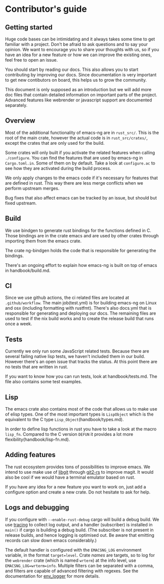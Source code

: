 # Contributor's guide

## Getting started

Huge code bases can be intimidating and it always takes some time to
get familiar with a project. Don't be afraid to ask questions and to
say your opinion. We want to encourage you to share your thoughts with
us, so if you have an idea for a new feature or how we can improve the
existing ones, feel free to open an issue.

You should start by reading our docs. This also allows you to start
contributing by improving our docs. Since documentation is very
important to get new contibutors on board, this helps us to grow the
community.

This document is only supposed as an introduction but we will add more
doc files that contain detailed information on important parts of the
project. Advanced features like webrender or javascript support are
documented separately.

## Overview

Most of the additional functionality of emacs-ng are in
`rust_src/`. This is the root of the main crate, however the actual
code is in `rust_src/crates/`, except the crates that are
only used for the build.

Some crates will only built if you activate the related features when
calling `./configure`. You can find the features that are used by
emacs-ng in `Cargo.toml.in`. Some of them on by default. Take a look
at `configure.ac` to see how they are activated during the build
process.

We only apply changes to the emacs code if it's necessary for features
that are defined in rust. This way there are less merge conflicts when
we perform upstream merges.

Bug fixes that also affect emacs can be tracked by an issue, but
should but fixed upstream.

## Build

We use bindgen to generate rust bindings for the functions defined in
C. Those bindings are in the crate emacs and are used by other crates
through importing them from the emacs crate.

The crate ng-bindgen holds the code that is responsible for generating
the bindings.

There's an ongoing effort to explain how emacs-ng is built on top of
emacs in handbook/build.md.

## CI

Since we use github actions, the ci related files are located at
`.github/workflow`. The main job(test.yml) is for building emacs-ng
on Linux and osx (including formatting with rustfmt). There's also
docs.yml that is responsible for generating and deploying our docs.
The remaining files are used to test if the nix build works and to
create the release build that runs once a week.

## Tests

Currently we only run some JavaScript related tests. Because there are several
failing native lisp tests, we haven't included them in our build.
However there's an open issue that tracks the status. At this point
there are no tests that are written in rust.

If you want to know how you can run tests, look at handbook/tests.md.
The file also contains some test examples.

## Lisp

The emacs crate also contains most of the code that allows us to make
use of elisp types. One of the most important types is `LispObject`
which is the equivalent to the C type
`Lisp_Object`(handbook/types.md).

In order to define lisp functions in rust you have to take a look at
the macro `lisp_fn`. Compared to the C version `DEFUN` it provides a
lot more flexibility(handbook/lisp-fn.md).

## Adding features

The rust ecosystem provides tons of possibilities to improve emacs.
We intend to use make use of
[libgit](https://github.com/libgit2/libgit2) through
[git2-rs](https://github.com/rust-lang/git2-rs) to improve magit. It
would also be cool if we would have a terminal emulator based on rust.

If you have any idea for a new feature you want to work on, just add a
configure option and create a new crate. Do not hesitate to ask for help.

## Logs and debugging

If you configure with `--enable-rust-debug` cargo will build a debug
build.  We use [tracing](https://docs.rs/tracing/latest/tracing/) to
collect log output, and a handler (subscriber) is installed in
`main()` if cargo is building a debug build.  (The subscriber is not
present in release builds, and hence logging is optimised out.  Be
aware that emitting records can slow down emacs considerably.)

The default handler is configured with the `EMACSNG_LOG` environment
variable, in the format `target=level`.  Crate *names* are targets, so
to log for the `webrender` crate (which is named `wrterm`) at the info
level, use `EMACSNG_LOG=wrterm=info`.  Multiple filters can be
separated with a comma, and filters are capable of advanced filtering
with regexes.  See the documentation for
[env_logger](https://docs.rs/env_logger/latest/env_logger/) for more details.

